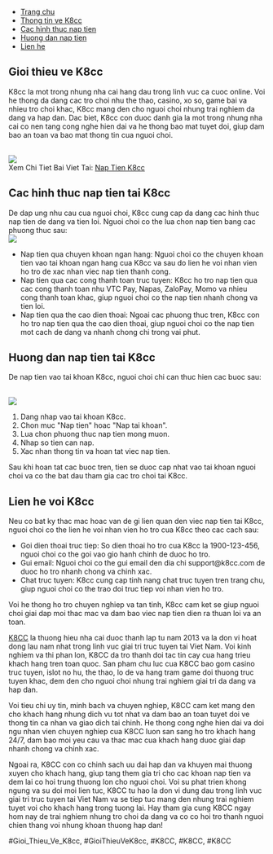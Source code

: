 <nav>
<ul>
<li><a href="#">Trang chu</a></li>
<li><a href="#">Thong tin ve K8cc</a></li>
<li><a href="#">Cac hinh thuc nap tien</a></li>
<li><a href="#">Huong dan nap tien</a></li>
<li><a href="#">Lien he</a></li>
</ul>
</nav><main>
<h2>Gioi thieu ve K8cc</h2>
<p>K8cc la mot trong nhung nha cai hang dau trong linh vuc ca cuoc online. Voi he thong da dang cac tro choi nhu the thao, casino, xo so, game bai va nhieu tro choi khac, K8cc mang den cho nguoi choi nhung trai nghiem da dang va hap dan. Dac biet, K8cc con duoc danh gia la mot trong nhung nha cai co nen tang cong nghe hien dai va he thong bao mat tuyet doi, giup dam bao an toan va bao mat thong tin cua nguoi choi.</p><br><img src="https://k8cc.army/wp-content/uploads/2025/03/nap-tien-k8cc-tai-sao.webp"></br>
Xem Chi Tiet Bai Viet Tai: <a href="https://k8cc.army/nap-tien-k8cc/">Nap Tien K8cc</a>
<h2>Cac hinh thuc nap tien tai K8cc</h2>
<p>De dap ung nhu cau cua nguoi choi, K8cc cung cap da dang cac hinh thuc nap tien de dang va tien loi. Nguoi choi co the lua chon nap tien bang cac phuong thuc sau:<br><img src="https://k8cc.army/wp-content/uploads/2025/03/nap-tien-k8cc-phuong-thuc.webp"></br>
<ul>
<li>Nap tien qua chuyen khoan ngan hang: Nguoi choi co the chuyen khoan tien vao tai khoan ngan hang cua K8cc va sau do lien he voi nhan vien ho tro de xac nhan viec nap tien thanh cong.</li>
<li>Nap tien qua cac cong thanh toan truc tuyen: K8cc ho tro nap tien qua cac cong thanh toan nhu VTC Pay, Napas, ZaloPay, Momo va nhieu cong thanh toan khac, giup nguoi choi co the nap tien nhanh chong va tien loi.</li>
<li>Nap tien qua the cao dien thoai: Ngoai cac phuong thuc tren, K8cc con ho tro nap tien qua the cao dien thoai, giup nguoi choi co the nap tien mot cach de dang va nhanh chong chi trong vai phut.</li>
</ul>
<h2>Huong dan nap tien tai K8cc</h2>
<p>De nap tien vao tai khoan K8cc, nguoi choi chi can thuc hien cac buoc sau:</p><br><img src="https://k8cc.army/wp-content/uploads/2025/03/nap-tien-k8cc-luu-y.webp"></br>
<ol>
<li>Dang nhap vao tai khoan K8cc.</li>
<li>Chon muc "Nap tien" hoac "Nap tai khoan".</li>
<li>Lua chon phuong thuc nap tien mong muon.</li>
<li>Nhap so tien can nap.</li>
<li>Xac nhan thong tin va hoan tat viec nap tien.</li>
</ol>
<p>Sau khi hoan tat cac buoc tren, tien se duoc cap nhat vao tai khoan nguoi choi va co the bat dau tham gia cac tro choi tai K8cc.
<h2>Lien he voi K8cc</h2>
<p>Neu co bat ky thac mac hoac van de gi lien quan den viec nap tien tai K8cc, nguoi choi co the lien he voi nhan vien ho tro cua K8cc theo cac cach sau:</p>
<ul>
<li>Goi dien thoai truc tiep: So dien thoai ho tro cua K8cc la 1900-123-456, nguoi choi co the goi vao gio hanh chinh de duoc ho tro.</li>
<li>Gui email: Nguoi choi co the gui email den dia chi support@k8cc.com de duoc ho tro nhanh chong va chinh xac.</li>
<li>Chat truc tuyen: K8cc cung cap tinh nang chat truc tuyen tren trang chu, giup nguoi choi co the trao doi truc tiep voi nhan vien ho tro.</li>
</ul>
<p>Voi he thong ho tro chuyen nghiep va tan tinh, K8cc cam ket se giup nguoi choi giai dap moi thac mac va dam bao viec nap tien dien ra thuan loi va an toan.
</main><p><a href="https://k8cc.army/">K8CC</a> la thuong hieu nha cai duoc thanh lap tu nam 2013 va la don vi hoat dong lau nam nhat trong linh vuc giai tri truc tuyen tai Viet Nam. Voi kinh nghiem va thi phan lon, K8CC da tro thanh doi tac tin cay cua hang trieu khach hang tren toan quoc. San pham chu luc cua K8CC bao gom casino truc tuyen, islot no hu, the thao, lo de va hang tram game doi thuong truc tuyen khac, dem den cho nguoi choi nhung trai nghiem giai tri da dang va hap dan.

Voi tieu chi uy tin, minh bach va chuyen nghiep, K8CC cam ket mang den cho khach hang nhung dich vu tot nhat va dam bao an toan tuyet doi ve thong tin ca nhan va giao dich tai chinh. He thong cong nghe hien dai va doi ngu nhan vien chuyen nghiep cua K8CC luon san sang ho tro khach hang 24/7, dam bao moi yeu cau va thac mac cua khach hang duoc giai dap nhanh chong va chinh xac.

Ngoai ra, K8CC con co chinh sach uu dai hap dan va khuyen mai thuong xuyen cho khach hang, giup tang them gia tri cho cac khoan nap tien va dem lai co hoi trung thuong lon cho nguoi choi. Voi su phat trien khong ngung va su doi moi lien tuc, K8CC tu hao la don vi dung dau trong linh vuc giai tri truc tuyen tai Viet Nam va se tiep tuc mang den nhung trai nghiem tuyet voi cho khach hang trong tuong lai. Hay tham gia cung K8CC ngay hom nay de trai nghiem nhung tro choi da dang va co co hoi tro thanh nguoi chien thang voi nhung khoan thuong hap dan!</p>
#Gioi_Thieu_Ve_K8cc, #GioiThieuVeK8cc, #K8CC, #K8CC, #K8CC
